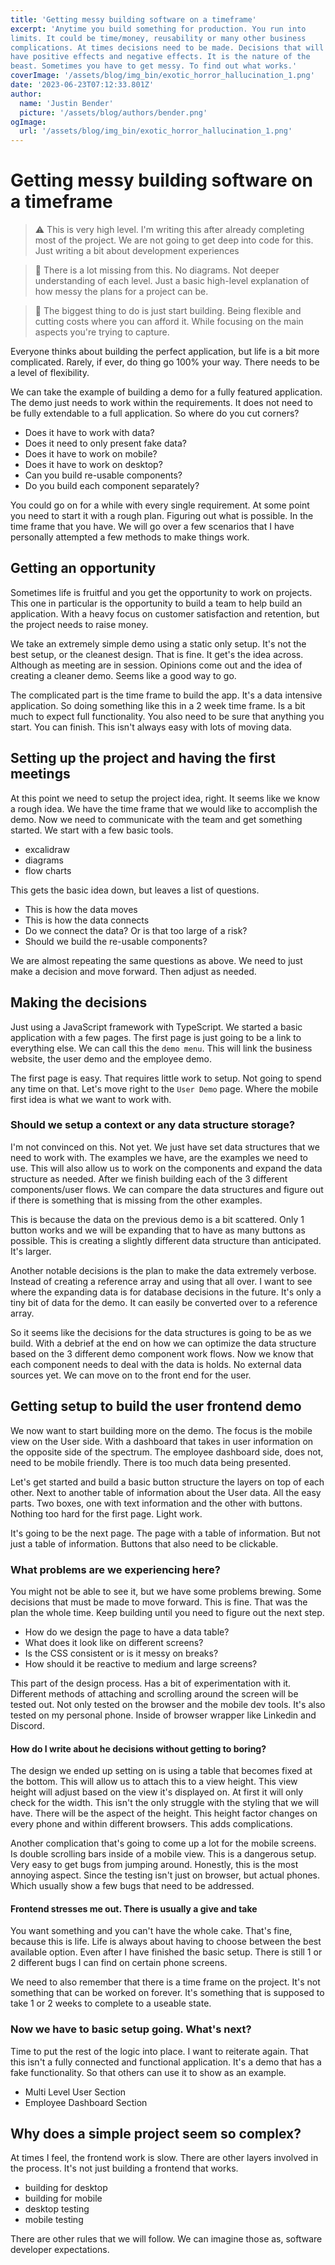 ```yaml
---
title: 'Getting messy building software on a timeframe'
excerpt: 'Anytime you build something for production. You run into
limits. It could be time/money, reusability or many other business
complications. At times decisions need to be made. Decisions that will
have positive effects and negative effects. It is the nature of the
beast. Sometimes you have to get messy. To find out what works.'
coverImage: '/assets/blog/img_bin/exotic_horror_hallucination_1.png'
date: '2023-06-23T07:12:33.801Z'
author:
  name: 'Justin Bender'
  picture: '/assets/blog/authors/bender.png'
ogImage:
  url: '/assets/blog/img_bin/exotic_horror_hallucination_1.png'
---
```


# Getting messy building software on a timeframe

> ⚠️ This is very high level. I'm writing this after already completing
most of the project. We are not going to get deep into code for this.
Just writing a bit about development experiences

> 🛑 There is a lot missing from this. No diagrams. Not deeper
understanding of each level. Just a basic high-level explanation of
how messy the plans for a project can be.

> 🛑 The biggest thing to do is just start building. Being flexible
and cutting costs where you can afford it. While focusing on the main
aspects you're trying to capture.


Everyone thinks about building the perfect application, but life is a
bit more complicated. Rarely, if ever, do thing go 100% your way. There
needs to be a level of flexibility.

We can take the example of building a demo for a fully featured
application. The demo just needs to work within the requirements. It
does not need to be fully extendable to a full application. So where do
you cut corners?

* Does it have to work with data?
* Does it need to only present fake data?
* Does it have to work on mobile?
* Does it have to work on desktop?
* Can you build re-usable components?
* Do you build each component separately?

You could go on for a while with every single requirement. At some point
you need to start it with a rough plan. Figuring out what is possible.
In the time frame that you have. We will go over a few scenarios that I
have personally attempted a few methods to make things work.

## Getting an opportunity

Sometimes life is fruitful and you get the opportunity to work on
projects. This one in particular is the opportunity to build a team to
help build an application. With a heavy focus on customer satisfaction
and retention, but the project needs to raise money.

We take an extremely simple demo using a static only setup. It's not the
best setup, or the cleanest design. That is fine. It get's the idea
across. Although as meeting are in session. Opinions come out and the
idea of creating a cleaner demo. Seems like a good way to go.

The complicated part is the time frame to build the app. It's a data
intensive application. So doing something like this in a 2 week time
frame. Is a bit much to expect full functionality. You also need to be
sure that anything you start. You can finish. This isn't always easy
with lots of moving data.

## Setting up the project and having the first meetings

At this point we need to setup the project idea, right. It seems like we
know a rough idea. We have the time frame that we would like to
accomplish the demo. Now we need to communicate with the team and get
something started. We start with a few basic tools.

* excalidraw
* diagrams
* flow charts

This gets the basic idea down, but leaves a list of questions.

* This is how the data moves
* This is how the data connects
* Do we connect the data? Or is that too large of a risk?
* Should we build the re-usable components?

We are almost repeating the same questions as above. We need to just
make a decision and move forward. Then adjust as needed.

## Making the decisions

Just using a JavaScript framework with TypeScript. We started a basic
application with a few pages. The first page is just going to be a link
to everything else. We can call this the `demo menu`. This will link the
business website, the user demo and the employee demo.

The first page is easy. That requires little work to setup. Not going to
spend any time on that. Let's move right to the `User Demo` page. Where
the mobile first idea is what we want to work with.

### Should we setup a context or any data structure storage?

I'm not convinced on this. Not yet. We just have set data structures that we
need to work with. The examples we have, are the examples we need to
use. This will also allow us to work on the components and expand the
data structure as needed. After we finish building each of the 3
different components/user flows. We can compare the data structures and
figure out if there is something that is missing from the other
examples.

This is because the data on the previous demo is a bit
scattered. Only 1 button works and we will be expanding that to have as
many buttons as possible. This is creating a slightly different data
structure than anticipated. It's larger.

Another notable decisions is the plan to make the data extremely
verbose. Instead of creating a reference array and using that all over.
I want to see where the expanding data is for database decisions in the
future. It's only a tiny bit of data for the demo. It can easily be
converted over to a reference array.

So it seems like the decisions for the data structures is going to be as
we build. With a debrief at the end on how we can optimize the data
structure based on the 3 different demo component work flows. Now we
know that each component needs to deal with the data is holds. No
external data sources yet. We can move on to the front end for the user.

## Getting setup to build the user frontend demo

We now want to start building more on the demo. The focus is the mobile
view on the User side. With a dashboard that takes in user information
on the opposite side of the spectrum. The employee dashboard side, does
not, need to be mobile friendly. There is too much data being presented.

Let's get started and build a basic button structure the layers on top
of each other. Next to another table of information about the User data.
All the easy parts. Two boxes, one with text information and the other
with buttons. Nothing too hard for the first page. Light work.

It's going to be the next page. The page with a table of information.
But not just a table of information. Buttons that also need to be
clickable.

### What problems are we experiencing here?

You might not be able to see it, but we have some problems brewing. Some
decisions that must be made to move forward. This is fine. That was the
plan the whole time. Keep building until you need to figure out the next
step.

* How do we design the page to have a data table?
* What does it look like on different screens?
* Is the CSS consistent or is it messy on breaks?
* How should it be reactive to medium and large screens?

This part of the design process. Has a bit of experimentation with it.
Different methods of attaching and scrolling around the screen will be
tested out. Not only tested on the browser and the mobile dev tools.
It's also tested on my personal phone. Inside of browser wrapper like
Linkedin and Discord.

#### How do I write about he decisions without getting to boring?

The design we ended up setting on is using a table that becomes fixed at
the bottom. This will allow us to attach this to a view height. This
view height will adjust based on the view it's displayed on. At first it
will only check for the width. This isn't the only struggle with the
styling that we will have. There will be the aspect of the height. This
height factor changes on every phone and within different browsers. This
adds complications.

Another complication that's going to come up a lot for the mobile
screens. Is double scrolling bars inside of a mobile view. This is a
dangerous setup. Very easy to get bugs from jumping around. Honestly,
this is the most annoying aspect. Since the testing isn't just on
browser, but actual phones. Which usually show a few bugs that need to
be addressed.

#### Frontend stresses me out. There is usually a give and take

You want something and you can't have the whole cake. That's fine,
because this is life. Life is always about having to choose between the
best available option. Even after I have finished the basic setup. There
is still 1 or 2 different bugs I can find on certain phone screens.

We need to also remember that there is a time frame on the project. It's
not something that can be worked on forever. It's something that is
supposed to take 1 or 2 weeks to complete to a useable state.

### Now we have to basic setup going. What's next?

Time to put the rest of the logic into place. I want to reiterate again.
That this isn't a fully connected and functional application. It's a
demo that has a fake functionality. So that others can use it to show as
an example.

* Multi Level User Section
* Employee Dashboard Section

## Why does a simple project seem so complex?

At times I feel, the frontend work is slow. There are other layers
involved in the process. It's not just building a frontend that works.

* building for desktop
* building for mobile
* desktop testing
* mobile testing

There are other rules that we will follow. We can imagine those as,
software developer expectations.

